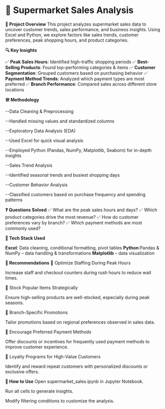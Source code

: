 
# 🛒 Supermarket Sales Analysis

**📌 Project Overview**
This project analyzes supermarket sales data to uncover customer trends, sales performance, and business insights. Using Excel and Python, we explore factors like sales trends, customer preferences, peak shopping hours, and product categories.

**🔍 Key Insights**

✅ **Peak Sales Hours**: Identified high-traffic shopping periods
✅ **Best-Selling Products**: Found top-performing categories & items
✅ **Customer Segmentation**: Grouped customers based on purchasing behavior
✅ **Payment Method Trends**: Analyzed which payment types are most preferred
✅ **Branch Performance**: Compared sales across different store locations

**🛠️ Methodology**

--Data Cleaning & Preprocessing

--Handled missing values and standardized columns

--Exploratory Data Analysis (EDA)

--Used Excel for quick visual analysis

--Employed Python (Pandas, NumPy, Matplotlib, Seaborn) for in-depth insights

--Sales Trend Analysis

--Identified seasonal trends and busiest shopping days

--Customer Behavior Analysis

--Classified customers based on purchase frequency and spending patterns

**❓ Questions Solved**
✅ What are the peak sales hours and days?
✅ Which product categories drive the most revenue?
✅ How do customer preferences vary by branch?
✅ Which payment methods are most commonly used?

**🔧 Tech Stack Used**

**Excel**: Data cleaning, conditional formatting, pivot tables
**Python**:Pandas & NumPy – data handling & transformations
**Matplotlib** – data visualization


**📢 Recommendations**
📌 Optimize Staffing During Peak Hours

Increase staff and checkout counters during rush hours to reduce wait times.

📌 Stock Popular Items Strategically

Ensure high-selling products are well-stocked, especially during peak seasons.

📌 Branch-Specific Promotions

Tailor promotions based on regional preferences observed in sales data.

📌 Encourage Preferred Payment Methods

Offer discounts or incentives for frequently used payment methods to improve customer experience.

📌 Loyalty Programs for High-Value Customers

Identify and reward repeat customers with personalized discounts or exclusive offers.

**📂 How to Use**
Open supermarket_sales.ipynb in Jupyter Notebook.

Run all cells to generate insights.

Modify filtering conditions to customize the analysis.
